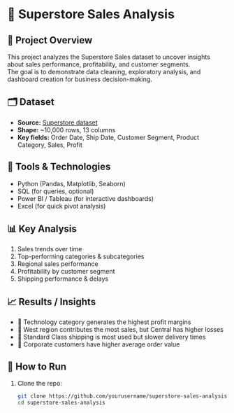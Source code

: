 # 🛒 Superstore Sales Analysis

## 📌 Project Overview
This project analyzes the Superstore Sales dataset to uncover insights about sales performance, profitability, and customer segments.  
The goal is to demonstrate data cleaning, exploratory analysis, and dashboard creation for business decision-making.  

## 🗂️ Dataset
- **Source:** [Superstore dataset](https://www.kaggle.com/datasets/vivek468/superstore-dataset-final)  
- **Shape:** ~10,000 rows, 13 columns  
- **Key fields:** Order Date, Ship Date, Customer Segment, Product Category, Sales, Profit  

## 🔧 Tools & Technologies
- Python (Pandas, Matplotlib, Seaborn)  
- SQL (for queries, optional)  
- Power BI / Tableau (for interactive dashboards)  
- Excel (for quick pivot analysis)  

## 📊 Key Analysis
1. Sales trends over time  
2. Top-performing categories & subcategories  
3. Regional sales performance  
4. Profitability by customer segment  
5. Shipping performance & delays  

## 📈 Results / Insights
- 📌 Technology category generates the highest profit margins  
- 📌 West region contributes the most sales, but Central has higher losses  
- 📌 Standard Class shipping is most used but slower delivery times  
- 📌 Corporate customers have higher average order value  

## 🚀 How to Run
1. Clone the repo:  
   ```bash
   git clone https://github.com/yourusername/superstore-sales-analysis.git
   cd superstore-sales-analysis
